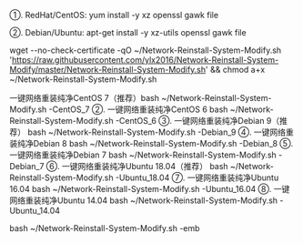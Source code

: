 ①. RedHat/CentOS:
yum install -y xz openssl gawk file

②. Debian/Ubuntu:
apt-get install -y xz-utils openssl gawk file


wget --no-check-certificate -qO ~/Network-Reinstall-System-Modify.sh 'https://raw.githubusercontent.com/ylx2016/Network-Reinstall-System-Modify/master/Network-Reinstall-System-Modify.sh' && chmod a+x ~/Network-Reinstall-System-Modify.sh

一键网络重装纯净CentOS 7（推荐）bash ~/Network-Reinstall-System-Modify.sh -CentOS_7 
②. 一键网络重装纯净CentOS 6 bash ~/Network-Reinstall-System-Modify.sh -CentOS_6 
③. 一键网络重装纯净Debian 9（推荐） bash ~/Network-Reinstall-System-Modify.sh -Debian_9 
④. 一键网络重装纯净Debian 8 bash ~/Network-Reinstall-System-Modify.sh -Debian_8 
⑤. 一键网络重装纯净Debian 7 bash ~/Network-Reinstall-System-Modify.sh -Debian_7 
⑥. 一键网络重装纯净Ubuntu 18.04（推荐） bash ~/Network-Reinstall-System-Modify.sh -Ubuntu_18.04 
⑦. 一键网络重装纯净Ubuntu 16.04 bash ~/Network-Reinstall-System-Modify.sh -Ubuntu_16.04
⑧. 一键网络重装纯净Ubuntu 14.04 bash ~/Network-Reinstall-System-Modify.sh -Ubuntu_14.04

bash ~/Network-Reinstall-System-Modify.sh -emb
